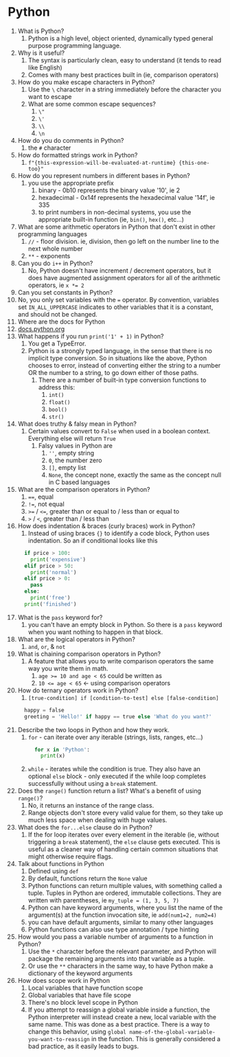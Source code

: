 # Python

1. What is Python?
   1. Python is a high level, object oriented, dynamically typed general purpose programming language.
2. Why is it useful?
   1. The syntax is particularly clean, easy to understand (it tends to read like English)
   2. Comes with many best practices built in (ie, comparison operators)
3. How do you make escape characters in Python?
   1. Use the `\` character in a string immediately before the character you want to escape
   2. What are some common escape sequences?
      1. `\"`
      2. `\'`
      3. `\\`
      4. `\n`
4. How do you do comments in Python?
   1. the `#` character
5. How do formatted strings work in Python?
   1. `f"{this-expression-will-be-evaluated-at-runtime} {this-one-too}"`
6. How do you represent numbers in different bases in Python?
   1. you use the appropriate prefix
      1. binary - 0b10 represents the binary value '10', ie 2
      2. hexadecimal - 0x14f represents the hexadecimal value '14f', ie 335
      3. to print numbers in non-decimal systems, you use the appropriate built-in function (ie, `bin()`, `hex()`, etc...)
7. What are some arithmetic operators in Python that don't exist in other programming languages
   1. `//` - floor division. ie, division, then go left on the number line to the next whole number
   2. `**` - exponents
8. Can you do `i++` in Python?
   1. No, Python doesn't have increment / decrement operators, but it does have augmented assignment operators for all of the arithmetic operators, ie `x *= 2`
9.  Can you set constants in Python?
   2. No, you only set variables with the `=` operator. By convention, variables set `IN_ALL_UPPERCASE` indicates to other variables that it is a constant, and should not be changed.
10. Where are the docs for Python
   3.  [docs.python.org](https://docs.python.org/3)
11. What happens if you run `print('1' + 1)` in Python?
    1.  You get a TypeError.
    2.  Python is a strongly typed language, in the sense that there is no implicit type conversion. So in situations like the above, Python chooses to error, instead of converting either the string to a number OR the number to a string, to go down either of those paths.
        1.  There are a number of built-in type conversion functions to address this:
            1.  `int()`
            2.  `float()`
            3.  `bool()`
            4.  `str()`
12. What does truthy & falsy mean in Python?
    1.  Certain values convert to `False` when used in a boolean context. Everything else will return `True`
        1.  Falsy values in Python are
            1.  `''`, empty string
            2.  `0`, the number zero
            3.  `[]`, empty list
            4.  `None`, the concept none, exactly the same as the concept null in C based languages
13. What are the comparison operators in Python?
    1.  `==`, equal
    2.  `!=`, not equal
    3.  `>=` / `<=`, greater than or equal to / less than or equal to
    4.  `>` / `<`, greater than / less than
14. How does indentation & braces (curly braces) work in Python?
    1. Instead of using braces `{}` to identify a code block, Python uses indentation. So an if conditional looks like this
    ```Python
      if price > 100:
        print('expensive')
      elif price > 50:
        print('normal')
      elif price > 0:
        pass
      else:
        print('free')
      print('finished')
    ```
15. What is the `pass` keyword for?
    1.  you can't have an empty block in Python. So there is a `pass` keyword when you want nothing to happen in that block.
16. What are the logical operators in Python?
    1.  `and`, `or`, & `not`
17. What is chaining comparison operators in Python?
    1.  A feature that allows you to write comparison operators the same way you write them in math.
        1.  `age >= 10 and age < 65` could be written as
        2.  `10 <= age < 65` <- using comparison operators
18. How do ternary operators work in Python?
    1.  `[true-condition] if [condition-to-test] else [false-condition]`
    ```Python
      happy = false
      greeting = 'Hello!' if happy == true else 'What do you want?'
    ```
19. Describe the two loops in Python and how they work.
    1.  `for` - can iterate over any iterable (strings, lists, ranges, etc...)
          ```Python
            for x in 'Python':
              print(x)
          ```
    2. `while` - iterates while the condition is true. They also have an optional `else` block - only executed if the while loop completes successfully without using a `break` statement.
20. Does the `range()` function return a list? What's a benefit of using `range()`?
    1.  No, it returns an instance of the range class.
    2.  Range objects don't store every valid value for them, so they take up much less space when dealing with huge values.
21. What does the `for...else` clause do in Python?
    1.  If the for loop iterates over every element in the iterable (ie, without triggering a `break` statement), the `else` clause gets executed. This is useful as a cleaner way of handling certain common situations that might otherwise require flags.
22. Talk about functions in Python
    1.  Defined using `def`
    2.  By default, functions return the `None` value
    3.  Python functions can return multiple values, with something called a tuple. Tuples in Python are ordered, immutable collections. They are written with parentheses, ie `my_tuple = (1, 3, 5, 7)`
    4.  Python can have keyword arguments, where you list the name of the argument(s) at the function invocation site, ie `add(num1=2, num2=4)`
    5.  you can have default arguments, similar to many other languages
    6.  Python functions can also use type annotation / type hinting
23. How would you pass a variable number of arguments to a function in Python?
    1.  Use the `*` character before the relevant parameter, and Python will package the remaining arguments into that variable as a tuple.
    2.  Or use the `**` characters in the same way, to have Python make a dictionary of the keyword arguments
24. How does scope work in Python
    1.  Local variables that have function scope
    2.  Global variables that have file scope
    3.  There's no block level scope in Python
    4.  If you attempt to reassign a global variable inside a function, the Python interpreter will instead create a new, local variable with the same name. This was done as a best practice. There is a way to change this behavior, using `global name-of-the-global-variable-you-want-to-reassign` in the function. This is generally considered a bad practice, as it easily leads to bugs.